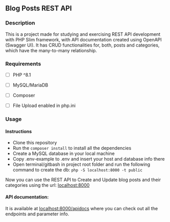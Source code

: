## Blog Posts REST API

### Description
This is a project made for studying and exercising REST API 
development with PHP Slim framework, with API documentation created using OpenAPI (Swagger UI).
It has CRUD functionalities for, both, posts and categories, which have the many-to-many relationship.

### Requirements
- [ ] PHP ^8.1
- [ ] MySQL/MariaDB
- [ ] Composer
- [ ] File Upload enabled in php.ini


### Usage

#### Instructions
- Clone this repository
- Run the `composer install` to install all the dependencies
- Create a MySQL database in your local machine
- Copy .env-example to .env and insert your host and database info there
- Open terminal/gitbash in project root folder and run the following command to create the db:
    `php -S localhost:8000 -t public`

Now you can use the REST API to Create and Update blog posts and their categories using the url:
[localhost:8000](localhost:8000)

#### API documentation: 
It is available at [localhost:8000/apidocs](localhost:8000/apidocs)
where you can check out all the endpoints and parameter info.